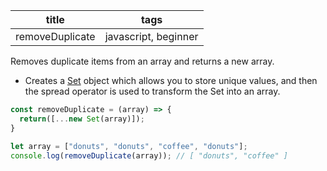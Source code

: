 | title | tags |
|-------|------|
|removeDuplicate|javascript, beginner|

Removes duplicate items from an array and returns a new array.

* Creates a [Set](https://developer.mozilla.org/en-US/docs/Web/JavaScript/Reference/Global_Objects/Set) object which allows you to store unique values, and then the spread operator is used to transform the Set into an array.

```js
const removeDuplicate = (array) => {
  return([...new Set(array)]);
}
```

```js
let array = ["donuts", "donuts", "coffee", "donuts"];
console.log(removeDuplicate(array)); // [ "donuts", "coffee" ]
```
